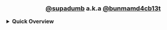 <div align="center">

### [@supadumb](https://github.com/supadumb) a.k.a [@bunmamd4cb13t](https://github.com/bunmamd4cb13t)

</div>

<div>
    <details>
        <summary><b><strong>Quick Overview</strong></b></summary>
    <br>

<table width="100%"> 
  <thead>
<th style="text-align: center">
<img height="1" width="385px">

```
PROFILE INFORMATION
```

</th>

<th style="text-align: center">
<img height="1">

```
📌 PINNED REPOSITORIES 📌
```

</th>
  </thead>
  <tr>
  <td width="50%" align="center">

&nbsp; <br> <a href="https://app.hackthebox.com/profile/928801"><img src="https://img.shields.io/badge/Hack%20The%20Box-9FEF00.svg?style=for-the-badge&logo=Hack-The-Box&logoColor=black" alt="Hack The Box"></a>
<a href="https://tryhackme.com/p/bunmamd4cb13t"><img src="https://img.shields.io/badge/TryHackMe-212C42.svg?style=for-the-badge&logo=TryHackMe&logoColor=white" alt="Try Hack Me"></a>

  </td>
  <td width="50%">

&nbsp;<br>
    <a href="https://github.com/supadumb/Playground"><img src="https://img.shields.io/badge/Playground-181717.svg?style=for-the-badge&logo=GitHub&logoColor=white"></a>
    <a href="https://github.com/supadumb/public.WU"><img src="https://img.shields.io/badge/public.WU-181717.svg?style=for-the-badge&logo=GitHub&logoColor=white"></a>
    <a href="https://github.com/supadumb/SEED-repository"><img src="https://img.shields.io/badge/SEED repository-181717.svg?style=for-the-badge&logo=GitHub&logoColor=white"></a>

  </p>
  </td>
</table>
  
</div>
